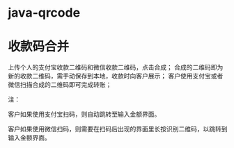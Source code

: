 # java-qrcode
# 收款码合并
上传个人的支付宝收款二维码和微信收款二维码，点击合成；
合成的二维码即为新的收款二维码，需手动保存到本地，收款时向客户展示；
客户使用支付宝或者微信扫描合成的二维码即可完成转账；

注：

客户如果使用支付宝扫码，则自动跳转至输入金额界面。

客户如果使用微信扫码，则需要在扫码后出现的界面里长按识别二维码，以跳转到输入金额界面。